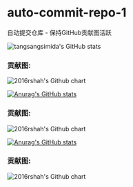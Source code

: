 # auto-commit-repo-1
自动提交仓库 - 保持GitHub贡献图活跃


![tangsangsimida's GitHub stats](https://github-readme-stats.vercel.app/api?username=tangsangsimida&show_icons=true&theme=radical)


### 贡献图: 
<img src="https://ghchart.rshah.org/tangsangsimida" alt="2016rshah's Github chart" />


[![Anurag's GitHub stats](https://github-readme-stats.vercel.app/api?username=awan-deng)](https://github.com/anuraghazra/github-readme-stats)

### 贡献图: 
<img src="https://ghchart.rshah.org/awan-deng" alt="2016rshah's Github chart" />


[![Anurag's GitHub stats](https://github-readme-stats.vercel.app/api?username=kaiojbk)](https://github.com/anuraghazra/github-readme-stats)

### 贡献图: 
<img src="https://ghchart.rshah.org/kaiojbk" alt="2016rshah's Github chart" />
